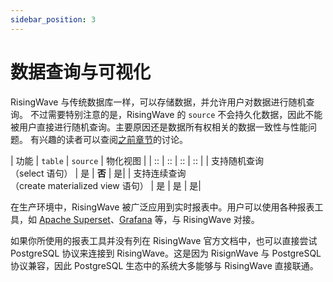 ```yaml
---
sidebar_position: 3
---
```


# 数据查询与可视化

RisingWave 与传统数据库一样，可以存储数据，并允许用户对数据进行随机查询。 不过需要特别注意的是，RisingWave 的 `source` 不会持久化数据，因此不能被用户直接进行随机查询。主要原因还是数据所有权相关的数据一致性与性能问题。
有兴趣的读者可以查阅[之前章节](../basics/ingestion)的讨论。

| 功能 | `table` | `source` | 物化视图 |
| :: | :: | :: | :: |
| 支持随机查询<br />（select 语句）    | 是       | **否** | 是|
| 支持连续查询<br />（create materialized view 语句）   | 是        | 是 | 是|

在生产环境中，RisingWave 被广泛应用到实时报表中。用户可以使用各种报表工具，如 [Apache Superset](https://docs.risingwave.com/docs/current/superset-integration/)、[Grafana](https://docs.risingwave.com/docs/current/grafana-integration/) 等，与 RisingWave 对接。

如果你所使用的报表工具并没有列在 RisingWave 官方文档中，也可以直接尝试 PostgreSQL 协议来连接到 RisingWave。这是因为 RisignWave 与 PostgreSQL 协议兼容，因此 PostgreSQL 生态中的系统大多能够与 RisingWave 直接联通。